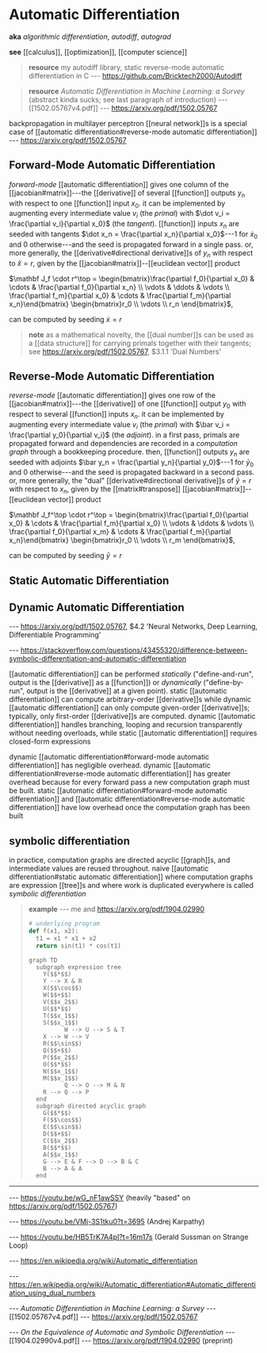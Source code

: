 # Automatic Differentiation

**aka** _algorithmic differentiation_, _autodiff_, _autograd_

**see** [[calculus]], [[optimization]], [[computer science]]

> **resource** my autodiff library, static reverse-mode automatic differentiation in C --- <https://github.com/Bricktech2000/Autodiff>

> **resource** _Automatic Differentiation in Machine Learning: a Survey_ (abstract kinda sucks; see last paragraph of introduction) --- [[1502.05767v4.pdf]] --- <https://arxiv.org/pdf/1502.05767>

backpropagation in multilayer perceptron [[neural network]]s is a special case of [[automatic differentiation#reverse-mode automatic differentiation]] --- <https://arxiv.org/pdf/1502.05767>

## Forward-Mode Automatic Differentiation

_forward-mode_ [[automatic differentiation]] gives one column of the [[jacobian#matrix]]---the [[derivative]] of several [[function]] outputs $y_n$ with respect to one [[function]] input $x_0$. it can be implemented by augmenting every intermediate value $v_i$ (the _primal_) with $\dot v_i = \frac{\partial v_i}{\partial x_0}$ (the _tangent_). [[function]] inputs $x_n$ are seeded with tangents $\dot x_n = \frac{\partial x_n}{\partial x_0}$---$1$ for $\dot x_0$ and $0$ otherwise---and the seed is propagated forward in a single pass. or, more generally, the [[derivative#directional derivative]]s of $y_n$ with respect to $\hat x = r$, given by the [[jacobian#matrix]]--[[euclidean vector]] product

$\mathbf J_f \cdot r^\top = \begin{bmatrix}\frac{\partial f_0}{\partial x_0} & \cdots & \frac{\partial f_0}{\partial x_n} \\ \vdots & \ddots & \vdots \\ \frac{\partial f_m}{\partial x_0} & \cdots & \frac{\partial f_m}{\partial x_n}\end{bmatrix} \begin{bmatrix}r_0 \\ \vdots \\ r_n \end{bmatrix}$,

can be computed by seeding $\dot x = r$

> **note** as a mathematical novelty, the [[dual number]]s can be used as a [[data structure]] for carrying primals together with their tangents; see <https://arxiv.org/pdf/1502.05767>, $3.1.1 'Dual Numbers'

## Reverse-Mode Automatic Differentiation

_reverse-mode_ [[automatic differentiation]] gives one row of the [[jacobian#matrix]]---the [[derivative]] of one [[function]] output $y_0$ with respect to several [[function]] inputs $x_n$. it can be implemented by augmenting every intermediate value $v_i$ (the _primal_) with $\bar v_i = \frac{\partial y_0}{\partial v_i}$ (the _adjoint_). in a first pass, primals are propagated forward and dependencies are recorded in a _computation graph_ through a bookkeeping procedure. then, [[function]] outputs $y_n$ are seeded with adjoints $\bar y_n = \frac{\partial y_n}{\partial y_0}$---$1$ for $\bar y_0$ and $0$ otherwise---and the seed is propagated backward in a second pass. or, more generally, the "dual" [[derivative#directional derivative]]s of $\hat y = r$ with respect to $x_n$, given by the [[matrix#transpose]] [[jacobian#matrix]]--[[euclidean vector]] product

$\mathbf J_f^\top \cdot r^\top = \begin{bmatrix}\frac{\partial f_0}{\partial x_0} & \cdots & \frac{\partial f_m}{\partial x_0} \\ \vdots & \ddots & \vdots \\ \frac{\partial f_0}{\partial x_m} & \cdots & \frac{\partial f_m}{\partial x_n}\end{bmatrix} \begin{bmatrix}r_0 \\ \vdots \\ r_m \end{bmatrix}$,

can be computed by seeding $\bar y = r$

## Static Automatic Differentiation

## Dynamic Automatic Differentiation

--- <https://arxiv.org/pdf/1502.05767>, $4.2 'Neural Networks, Deep Learning, Differentiable Programming'

--- <https://stackoverflow.com/questions/43455320/difference-between-symbolic-differentiation-and-automatic-differentiation>

[[automatic differentiation]] can be performed _statically_ ("define-and-run", output is the [[derivative]] as a [[function]]) or _dynamically_ ("define-by-run", output is the [[derivative]] at a given point). static [[automatic differentiation]] can compute arbitrary-order [[derivative]]s while dynamic [[automatic differentiation]] can only compute given-order [[derivative]]s; typically, only first-order [[derivative]]s are computed. dynamic [[automatic differentiation]] handles branching, looping and recursion transparently without needing overloads, while static [[automatic differentiation]] requires closed-form expressions

dynamic [[automatic differentiation#forward-mode automatic differentiation]] has negligible overhead. dynamic [[automatic differentiation#reverse-mode automatic differentiation]] has greater overhead because for every forward pass a new computation graph must be built. static [[automatic differentiation#forward-mode automatic differentiation]] and [[automatic differentiation#reverse-mode automatic differentiation]] have low overhead once the computation graph has been built

## symbolic differentiation

in practice, computation graphs are directed acyclic [[graph]]s, and intermediate values are reused throughout. naive [[automatic differentiation#static automatic differentiation]] where computation graphs are expression [[tree]]s and where work is duplicated everywhere is called _symbolic differentiation_

> **example** --- me and <https://arxiv.org/pdf/1904.02990>
>
> ```python
> # underlying program
> def f(x1, x2):
>   t1 = x1 * x1 + x2
>   return sin(t1) * cos(t1)
> ```
>
> ```mermaid
> graph TD
>   subgraph expression tree
>     Y($$*$$)
>     Y --> X & R
>     X($$\cos$$)
>     W($$+$$)
>     V($$x_2$$)
>     U($$*$$)
>     T($$x_1$$)
>     S($$x_1$$)
>           W --> U --> S & T
>     X --> W --> V
>     R($$\sin$$)
>     Q($$+$$)
>     P($$x_2$$)
>     O($$*$$)
>     N($$x_1$$)
>     M($$x_1$$)
>           Q --> O --> M & N
>     R --> Q --> P
>   end
>   subgraph directed acyclic graph
>     G($$*$$)
>     F($$\cos$$)
>     E($$\sin$$)
>     D($$+$$)
>     C($$x_2$$)
>     B($$*$$)
>     A($$x_1$$)
>     G --> E & F --> D --> B & C
>     B --> A & A
>   end
> ```

---

--- <https://youtu.be/wG_nF1awSSY> (heavily "based" on <https://arxiv.org/pdf/1502.05767>)

--- <https://youtu.be/VMj-3S1tku0?t=3695> (Andrej Karpathy)

--- <https://youtu.be/HB5TrK7A4pI?t=16m17s> (Gerald Sussman on Strange Loop)

--- <https://en.wikipedia.org/wiki/Automatic_differentiation>

--- <https://en.wikipedia.org/wiki/Automatic_differentiation#Automatic_differentiation_using_dual_numbers>

--- _Automatic Differentiation in Machine Learning: a Survey_ --- [[1502.05767v4.pdf]] --- <https://arxiv.org/pdf/1502.05767>

--- _On the Equivalence of Automatic and Symbolic Differentiation_ --- [[1904.02990v4.pdf]] --- <https://arxiv.org/pdf/1904.02990> (preprint)
